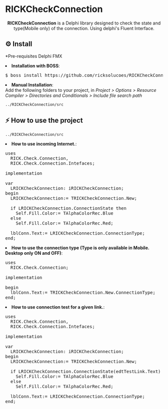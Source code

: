 # RICKCheckConnection

<p align="center">
  <b>RICKCheckConnection</b> is a Delphi library designed to check the state and type(Mobile only) of the connection. Using delphi's Fluent Interface.<br> 
</p>

<h2>⚙️ Install</h2>
<p>*Pre-requisites Delphi FMX</p>
<li><strong>Installation with BOSS</strong>: <br>
<pre>$ boss install https://github.com/ricksolucoes/RICKCheckConnection</pre>

<li><strong>Manual Installation</strong>: <br>
Add the following folders to your project, in <em>Project &gt; Options &gt; Resource Compiler &gt; Directories and Conditionals &gt; Include file search path</em></li>
<pre><code>../RICKCheckConnection/src</code></pre>

<h2>⚡️ How to use the project</h2>
<pre><code>../RICKCheckConnection/src</code></pre>

<li><strong>How to use incoming Internet.</strong>: <br>

<pre><span class="pl-k">uses</span>
  RICK.Check.Connection,
  RICK.Check.Connection.Intefaces;

<span class="pl-k">implementation</span>

var
  LRICKCheckConnection: iRICKCheckConnection;
begin
  LRICKCheckConnection:= TRICKCheckConnection.New;

  if LRICKCheckConnection.ConnectionState then
    Self.Fill.Color:= TAlphaColorRec.Blue
  else
    Self.Fill.Color:= TAlphaColorRec.Red;

  lblConn.Text:= LRICKCheckConnection.ConnectionType;
end;</span></pre>

<li><strong>How to use the connection type (Type is only available in Mobile. Desktop only ON and OFF)</strong>: <br>

<pre><span class="pl-k">uses</span>
  RICK.Check.Connection;

<span class="pl-k">implementation</span>

begin
  lblConn.Text:= TRICKCheckConnection.New.ConnectionType;
end;</span></pre>

<li><strong>How to use connection test for a given link.</strong>: <br>

<pre><span class="pl-k">uses</span>
  RICK.Check.Connection,
  RICK.Check.Connection.Intefaces;

<span class="pl-k">implementation</span>

var
  LRICKCheckConnection: iRICKCheckConnection;
begin
  LRICKCheckConnection:= TRICKCheckConnection.New;

  if LRICKCheckConnection.ConnectionState(edtTestLink.Text) then
    Self.Fill.Color:= TAlphaColorRec.Blue
  else
    Self.Fill.Color:= TAlphaColorRec.Red;

  lblConn.Text:= LRICKCheckConnection.ConnectionType;
end;</span></pre>